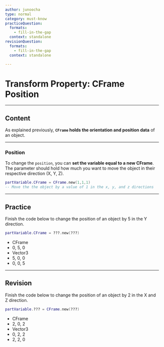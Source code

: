 ```yaml
---
author: junoocha
type: normal
category: must-know
practiceQuestion:
  formats:
    - fill-in-the-gap
  context: standalone
revisionQuestion:
  formats:
    - fill-in-the-gap
  context: standalone

---
```


# Transform Property: CFrame Position
---

## Content
As explained previously, **`CFrame` holds the orientation and position data** of an object. 

---

### Position
To change the `position`, you can **set the variable equal to a new CFrame**. The parameter should hold how much you want to move the object in their respective direction (X, Y, Z).

```lua
partVariable.CFrame = CFrame.new(1,1,1)
-- Move the the object by a value of 1 in the x, y, and z directions
```
---

## Practice
Finish the code below to change the position of an object by 5 in the Y direction.
```lua
partVariable.CFrame = ???.new(???)
```
- CFrame
- 0, 5, 0
- Vector3
- 5, 0, 0
- 0, 0, 5
---

## Revision

Finish the code below to change the position of an object by 2 in the X and Z direction.
```lua
partVariable.??? = CFrame.new(???)
```
- CFrame
- 2, 0, 2
- Vector3
- 0, 2, 2
- 2, 2, 0